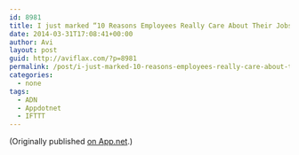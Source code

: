```yaml
---
id: 8981
title: I just marked “10 Reasons Employees Really Care About Their Jobs BY Jeff Haden” as a favorite in Readability. http://www.readability.com/articles/f1pfpbuo
date: 2014-03-31T17:08:41+00:00
author: Avi
layout: post
guid: http://aviflax.com/?p=8981
permalink: /post/i-just-marked-10-reasons-employees-really-care-about-their-jobs-by-jeff-haden-as-a-favorite-in-readability-httpwww-readability-comarticlesf1pfpbuo/
categories:
  - none
tags:
  - ADN
  - Appdotnet
  - IFTTT
---
```

(Originally published [on App.net](http://alpha.app.net/aviflax/post/27221278).)